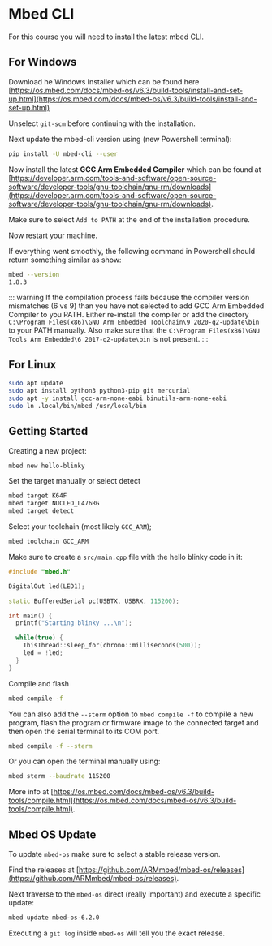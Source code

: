 # Mbed CLI

For this course you will need to install the latest mbed CLI.

## For Windows

Download he Windows Installer which can be found here [https://os.mbed.com/docs/mbed-os/v6.3/build-tools/install-and-set-up.html](https://os.mbed.com/docs/mbed-os/v6.3/build-tools/install-and-set-up.html)

Unselect `git-scm` before continuing with the installation.

Next update the mbed-cli version using (new Powershell terminal):

```bash
pip install -U mbed-cli --user
```

Now install the latest **GCC Arm Embedded Compiler** which can be found at [https://developer.arm.com/tools-and-software/open-source-software/developer-tools/gnu-toolchain/gnu-rm/downloads](https://developer.arm.com/tools-and-software/open-source-software/developer-tools/gnu-toolchain/gnu-rm/downloads).

Make sure to select `Add to PATH` at the end of the installation procedure.

Now restart your machine.

If everything went smoothly, the following command in Powershell should return something similar as show:

```bash
mbed --version
1.8.3
```

::: warning
If the compilation process fails because the compiler version mismatches (6 vs 9) than you have not selected to add GCC Arm Embedded Compiler to you PATH. Either re-install the compiler or add the directory `C:\Program Files(x86)\GNU Arm Embedded Toolchain\9 2020-q2-update\bin` to your PATH manually. Also make sure that the `C:\Program Files(x86)\GNU Tools Arm Embedded\6 2017-q2-update\bin` is not present.
:::

## For Linux

```bash
sudo apt update
sudo apt install python3 python3-pip git mercurial
sudo apt -y install gcc-arm-none-eabi binutils-arm-none-eabi
sudo ln .local/bin/mbed /usr/local/bin
```

<!-- If the `sudo apt -y install gcc-arm-none-eabi` doesn't work, just download the latest compiler as a tar and extract it somewhere. Set the path using `mbed config -G GCC_ARM_PATH "......./bin". Use `mbed config --global --list` to check. -->

## Getting Started

Creating a new project:

```bash
mbed new hello-blinky
```

Set the target manually or select detect

```bash
mbed target K64F
mbed target NUCLEO_L476RG
mbed target detect
```

Select your toolchain (most likely `GCC_ARM`);

```bash
mbed toolchain GCC_ARM
```

Make sure to create a `src/main.cpp` file with the hello blinky code in it:

```cpp
#include "mbed.h"

DigitalOut led(LED1);

static BufferedSerial pc(USBTX, USBRX, 115200);

int main() {
  printf("Starting blinky ...\n");

  while(true) {
    ThisThread::sleep_for(chrono::milliseconds(500));
    led = !led;
  }
}
```

Compile and flash

```bash
mbed compile -f
```

You can also add the `--sterm` option to `mbed compile -f` to compile a new program, flash the program or firmware image to the connected target and then open the serial terminal to its COM port.

```bash
mbed compile -f --sterm
```

Or you can open the terminal manually using:

```bash
mbed sterm --baudrate 115200
```

More info at [https://os.mbed.com/docs/mbed-os/v6.3/build-tools/compile.html](https://os.mbed.com/docs/mbed-os/v6.3/build-tools/compile.html).

## Mbed OS Update

To update `mbed-os` make sure to select a stable release version.

Find the releases at [https://github.com/ARMmbed/mbed-os/releases](https://github.com/ARMmbed/mbed-os/releases).

Next traverse to the `mbed-os` direct (really important) and execute a specific update:

```bash
mbed update mbed-os-6.2.0
```

Executing a `git log` inside `mbed-os` will tell you the exact release.

